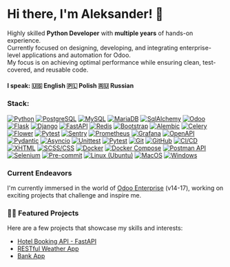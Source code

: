 # Hi there, I'm Aleksander! 👋

Highly skilled **Python Developer** with **multiple years** of hands-on experience.\
Currently focused on designing, developing, and integrating enterprise-level applications and automation for Odoo.\
My focus is on achieving optimal performance while ensuring clean, test-covered, and reusable code.
#### I speak: 🇺🇸 English 🇵🇱 Polish 🇷🇺 Russian

### Stack:
[![Python](https://img.shields.io/badge/Python-3776AB?style=flat&logo=python&logoColor=white)](https://www.python.org/)
[![PostgreSQL](https://img.shields.io/badge/PostgreSQL-336791?style=flat&logo=postgresql&logoColor=white)](https://www.postgresql.org/)
[![MySQL](https://img.shields.io/badge/MySQL-4479A1?style=flat&logo=mysql&logoColor=white)](https://www.mysql.com/)
[![MariaDB](https://img.shields.io/badge/MariaDB-003545?style=flat&logo=mariadb&logoColor=white)](https://mariadb.org/)
[![SqlAlchemy](https://img.shields.io/badge/SqlAlchemy-323232?style=flat&logo=sqlalchemy&logoColor=red)](https://www.sqlalchemy.org/)
[![Odoo](https://img.shields.io/badge/Odoo-875A7B?style=flat&logo=odoo&logoColor=white)](https://www.odoo.com/)
[![Flask](https://img.shields.io/badge/Flask-000000?style=flat&logo=flask&logoColor=white)](https://flask.palletsprojects.com/)
[![Django](https://img.shields.io/badge/Django-092E20?style=flat&logo=django&logoColor=white)](https://www.djangoproject.com/)
[![FastAPI](https://img.shields.io/badge/FastAPI-009688?style=flat&logo=fastapi&logoColor=white)](https://fastapi.tiangolo.com/)
[![Redis](https://img.shields.io/badge/Redis-DC382D?style=flat&logo=redis&logoColor=white)](https://redis.io/)
[![Bootstrap](https://img.shields.io/badge/Bootstrap-7952B3?style=flat&logo=bootstrap&logoColor=white)](https://getbootstrap.com/)
[![Alembic](https://img.shields.io/badge/Alembic-3670A0?style=flat&logo=alembic&logoColor=white)](https://alembic.sqlalchemy.org/)
[![Celery](https://img.shields.io/badge/Celery-37814A?style=flat&logo=celery&logoColor=white)](https://docs.celeryproject.org/)
[![Flower](https://img.shields.io/badge/Flower-FFDBA4?style=flat&logo=flower&logoColor=black)](https://flower.readthedocs.io/)
[![Pytest](https://img.shields.io/badge/Pytest-0A9EDC?style=flat&logo=pytest&logoColor=white)](https://docs.pytest.org/)
[![Sentry](https://img.shields.io/badge/Sentry-362D59?style=flat&logo=sentry&logoColor=white)](https://sentry.io/)
[![Prometheus](https://img.shields.io/badge/Prometheus-E6522C?style=flat&logo=prometheus&logoColor=white)](https://prometheus.io/)
[![Grafana](https://img.shields.io/badge/Grafana-F46800?style=flat&logo=grafana&logoColor=white)](https://grafana.com/)
[![OpenAPI](https://img.shields.io/badge/OpenAPI-6BA539?style=flat&logo=openapi-initiative&logoColor=white)](https://www.openapis.org/)
[![Pydantic](https://img.shields.io/badge/Pydantic-1CACEB?style=flat&logo=Python&logoColor=white)](https://pydantic-docs.helpmanual.io/)
[![Asyncio](https://img.shields.io/badge/asyncio-3776AB?style=flat&logo=python&logoColor=white)](https://docs.python.org/3/library/asyncio.html)
[![Unittest](https://img.shields.io/badge/Unittest-FAC863?style=flat&logo=python&logoColor=white)](https://docs.python.org/3/library/unittest.html)
[![Pytest](https://img.shields.io/badge/Pytest-0A9EDC?style=flat&logo=pytest&logoColor=white)](https://docs.pytest.org/)
[![Git](https://img.shields.io/badge/Git-F05032?style=flat&logo=git&logoColor=white)](https://git-scm.com/)
[![GitHub](https://img.shields.io/badge/GitHub-181717?style=flat&logo=github&logoColor=white)](https://github.com/)
[![CI/CD](https://img.shields.io/badge/CI/CD%20-2088FF?style=flat&logo=github-actions&logoColor=white)](https://github.com/features/actions)
[![XHTML](https://img.shields.io/badge/(X)HTML-E34F26?style=flat&logo=html5&logoColor=white)](https://html.spec.whatwg.org/)
[![SCSS/CSS](https://img.shields.io/badge/SCSS/CSS-1572B6?style=flat&logo=css3&logoColor=white)](https://www.w3.org/Style/CSS/)
[![Docker](https://img.shields.io/badge/Docker-2496ED?style=flat&logo=docker&logoColor=white)](https://www.docker.com/)
[![Docker Compose](https://img.shields.io/badge/Docker%20Compose-2496ED?style=flat&logo=docker&logoColor=white)](https://docs.docker.com/compose/)
[![Postman API](https://img.shields.io/badge/Postman%20API-FF6C37?style=flat&logo=postman&logoColor=white)](https://www.postman.com/)
[![Selenium](https://img.shields.io/badge/Selenium-43B02A?style=flat&logo=selenium&logoColor=white)](https://www.selenium.dev/)
[![Pre-commit](https://img.shields.io/badge/Pre--commit-FAB040?style=flat&logo=pre-commit&logoColor=white)](https://pre-commit.com/)
[![Linux (Ubuntu)](https://img.shields.io/badge/Linux%20(Ubuntu)-E95420?style=flat&logo=ubuntu&logoColor=white)](https://ubuntu.com/)
[![MacOS](https://img.shields.io/badge/MacOS-000000?style=flat&logo=apple&logoColor=white)](https://www.apple.com/macos/)
[![Windows](https://img.shields.io/badge/Windows-0078D6?style=flat&logo=windows&logoColor=white)](https://www.microsoft.com/en-us/windows)

### Current Endeavors

I'm currently immersed in the world of [Odoo Enterprise](https://youtu.be/y7TlnAv6cto) (v14-17), working on exciting projects that challenge and inspire me.


 <summary><h3>👨‍💻 Featured Projects</summary>
  Here are a few projects that showcase my skills and interests:
  <ul>
   <li><a href="../../../booking-fastapi">Hotel Booking API - FastAPI</a></li>
   <li><a href="../../../Weather-App">RESTful Weather App</a></li>
   <li><a href="../../../bank_app">Bank App</a></li>
 </ul>


